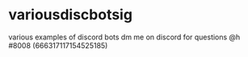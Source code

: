 # variousdiscbotsig
various examples of discord bots
dm me on discord for questions @h ឵឵#8008 (666317117154525185)
